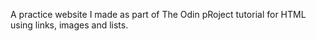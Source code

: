 A practice website I made as part of The Odin pRoject tutorial for HTML using links, images and lists.